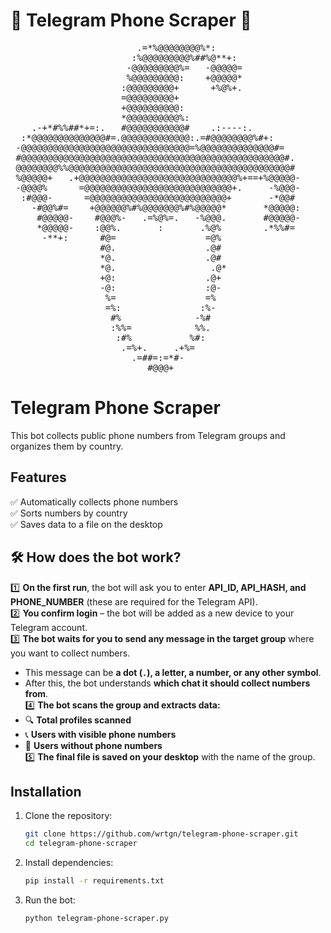 # 🤡 Telegram Phone Scraper 🤡
<pre>
                        .=*%@@@@@@@@%*:             
                       :%@@@@@@@@@%##%@**+:          
                      -@@@@@@@@@%=   -@@@@@=         
                      %@@@@@@@@@:    +@@@@@*        
                     :@@@@@@@@@+      +%@%+.        
                     =@@@@@@@@@+           
                     +@@@@@@@@@@:           
                     *@@@@@@@@@@%:         
    .-+*#%%##*+=:.   #@@@@@@@@@@@#    .:----:.         
  :*@@@@@@@@@@@@@@#=.@@@@@@@@@@@@@:.=#@@@@@@@@%#+:  
 -@@@@@@@@@@@@@@@@@@@@@@@@@@@@@@@@=%@@@@@@@@@@@@@@#= 
 #@@@@@@@@@@@@@@@@@@@@@@@@@@@@@@@@@@@@@@@@@@@@@@@@@@#.
 @@@@@@@@%%@@@@@@@@@@@@@@@@@@@@@@@@@@@@@@@@@@@@@@@@@@#
 %@@@@@+   .+@@@@@@@@@@@@@@@@@@@@@@@@@@@@@@%+==+%@@@@@-
 -@@@@%      =@@@@@@@@@@@@@@@@@@@@@@@@@@@@+.     -%@@@-
  :#@@@-      =@@@@@@@@@@@@@@@@@@@@@@@@@@+       -*@@#
    -#@@%#=    +@@@@@@%#%@@@@@@@%#%@@@@@*       *@@@@@:
     #@@@@@-    #@@@%-   .=%@%=.   -%@@@.       #@@@@@-
     *@@@@@-    :@@%.       :       .%@%        .*%%#=
      -**+:      #@=                 =@%         
                 #@.                 .@#     
                 *@.                 .@#     
                 *@.                  .@*    
                 +@:                 .@+  
                 -@:                 :@-
                  %=                 =%  
                  =%:               :%-   
                   #%              -%#  
                   :%%=            %%.  
                    :#%           %#:  
                     .=%+.     .+%=      
                       .=##=:=*#-  
                          #@@@+  
</pre>          
# Telegram Phone Scraper

This bot collects public phone numbers from Telegram groups and organizes them by country.

## Features
✅ Automatically collects phone numbers  
✅ Sorts numbers by country  
✅ Saves data to a file on the desktop  

## **🛠 How does the bot work?**
1️⃣ **On the first run**, the bot will ask you to enter **API_ID, API_HASH, and PHONE_NUMBER** (these are required for the Telegram API).  
2️⃣ **You confirm login** – the bot will be added as a new device to your Telegram account.  
3️⃣ **The bot waits for you to send any message in the target group** where you want to collect numbers.  
   - This message can be **a dot (`.`), a letter, a number, or any other symbol**.  
   - After this, the bot understands **which chat it should collect numbers from**.  
4️⃣ **The bot scans the group and extracts data:**  
   - 🔍 **Total profiles scanned**  
   - 📞 **Users with visible phone numbers**  
   - 🚫 **Users without phone numbers**  
5️⃣ **The final file is saved on your desktop** with the name of the group.

## Installation
1. Clone the repository:
   ```bash
   git clone https://github.com/wrtgn/telegram-phone-scraper.git
   cd telegram-phone-scraper
2. Install dependencies: 
    ```bash
    pip install -r requirements.txt
3. Run the bot:
    ```bash
   python telegram-phone-scraper.py
